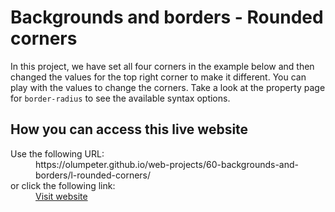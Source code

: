 # Backgrounds and borders - Rounded corners

In this project, we have set all four corners in the example below and then changed the values for the top right corner to make it different. You can play with the values to change the corners. Take a look at the property page for <code>border-radius</code> to see the available syntax options.

## How you can access this live website

<dl>
  Use the following URL:
  <dd>
    https://olumpeter.github.io/web-projects/60-backgrounds-and-borders/l-rounded-corners/
  </dd>
  or click the following link:
  <dd>
    <a href="https://olumpeter.github.io/web-projects/60-backgrounds-and-borders/l-rounded-corners/">Visit website</a>
  </dd>
</dl>
